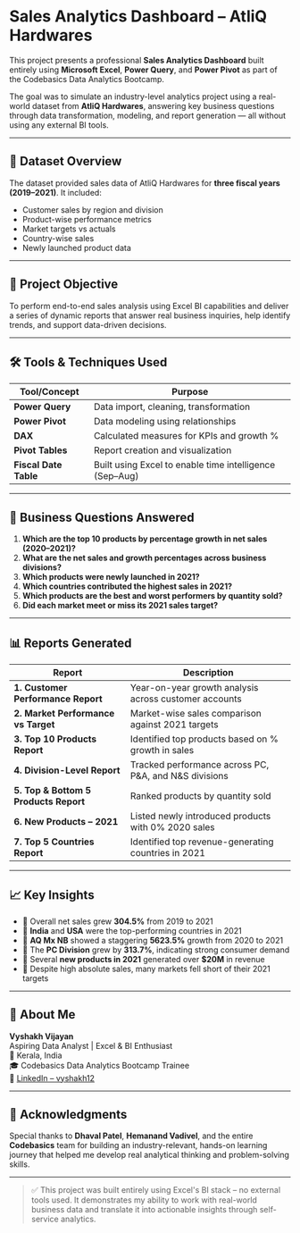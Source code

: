 # Sales Analytics Dashboard – AtliQ Hardwares

This project presents a professional **Sales Analytics Dashboard** built entirely using **Microsoft Excel**, **Power Query**, and **Power Pivot** as part of the Codebasics Data Analytics Bootcamp.

The goal was to simulate an industry-level analytics project using a real-world dataset from **AtliQ Hardwares**, answering key business questions through data transformation, modeling, and report generation — all without using any external BI tools.

---

## 📁 Dataset Overview

The dataset provided sales data of AtliQ Hardwares for **three fiscal years (2019–2021)**. It included:

- Customer sales by region and division  
- Product-wise performance metrics  
- Market targets vs actuals  
- Country-wise sales  
- Newly launched product data

---

## 🎯 Project Objective

To perform end-to-end sales analysis using Excel BI capabilities and deliver a series of dynamic reports that answer real business inquiries, help identify trends, and support data-driven decisions.

---

## 🛠️ Tools & Techniques Used

| Tool/Concept     | Purpose                                      |
|------------------|----------------------------------------------|
| **Power Query**  | Data import, cleaning, transformation        |
| **Power Pivot**  | Data modeling using relationships            |
| **DAX**          | Calculated measures for KPIs and growth %    |
| **Pivot Tables** | Report creation and visualization            |
| **Fiscal Date Table** | Built using Excel to enable time intelligence (Sep–Aug) |

---

## 🚀 Business Questions Answered

1. **Which are the top 10 products by percentage growth in net sales (2020–2021)?**
2. **What are the net sales and growth percentages across business divisions?**
3. **Which products were newly launched in 2021?**
4. **Which countries contributed the highest sales in 2021?**
5. **Which products are the best and worst performers by quantity sold?**
6. **Did each market meet or miss its 2021 sales target?**

---

## 📊 Reports Generated

| Report | Description |
|--------|-------------|
| **1. Customer Performance Report** | Year-on-year growth analysis across customer accounts |
| **2. Market Performance vs Target** | Market-wise sales comparison against 2021 targets |
| **3. Top 10 Products Report** | Identified top products based on % growth in sales |
| **4. Division-Level Report** | Tracked performance across PC, P&A, and N&S divisions |
| **5. Top & Bottom 5 Products Report** | Ranked products by quantity sold |
| **6. New Products – 2021** | Listed newly introduced products with 0% 2020 sales |
| **7. Top 5 Countries Report** | Identified top revenue-generating countries in 2021 |

---

## 📈 Key Insights

- 📌 Overall net sales grew **304.5%** from 2019 to 2021  
- 📌 **India** and **USA** were the top-performing countries in 2021  
- 📌 **AQ Mx NB** showed a staggering **5623.5%** growth from 2020 to 2021  
- 📌 The **PC Division** grew by **313.7%**, indicating strong consumer demand  
- 📌 Several **new products in 2021** generated over **$20M** in revenue  
- 📌 Despite high absolute sales, many markets fell short of their 2021 targets

---

## 👤 About Me

**Vyshakh Vijayan**  
Aspiring Data Analyst | Excel & BI Enthusiast  
📍 Kerala, India  
🎓 Codebasics Data Analytics Bootcamp Trainee  
🔗 [LinkedIn – vyshakh12](https://linkedin.com/in/vyshakh12)

---

## 🙏 Acknowledgments

Special thanks to **Dhaval Patel**, **Hemanand Vadivel**, and the entire **Codebasics** team for building an industry-relevant, hands-on learning journey that helped me develop real analytical thinking and problem-solving skills.

---

> ✅ This project was built entirely using Excel's BI stack – no external tools used. It demonstrates my ability to work with real-world business data and translate it into actionable insights through self-service analytics.
